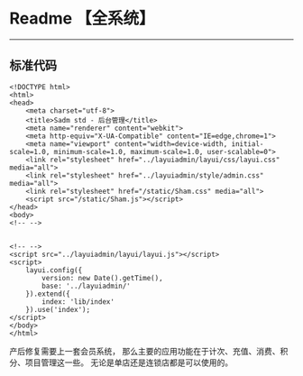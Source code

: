 # Readme 【全系统】

---

标准代码
---
    
    <!DOCTYPE html>
    <html>
    <head>
        <meta charset="utf-8">
        <title>Sadm std - 后台管理</title>
        <meta name="renderer" content="webkit">
        <meta http-equiv="X-UA-Compatible" content="IE=edge,chrome=1">
        <meta name="viewport" content="width=device-width, initial-scale=1.0, minimum-scale=1.0, maximum-scale=1.0, user-scalable=0">
        <link rel="stylesheet" href="../layuiadmin/layui/css/layui.css" media="all">
        <link rel="stylesheet" href="../layuiadmin/style/admin.css" media="all">
        <link rel="stylesheet" href="/static/Sham.css" media="all">
        <script src="/static/Sham.js"></script>
    </head>
    <body>
    <!-- -->
    
    
    <!-- -->
    <script src="../layuiadmin/layui/layui.js"></script>
    <script>
        layui.config({
            version: new Date().getTime(),
            base: '../layuiadmin/'
        }).extend({
            index: 'lib/index'
        }).use('index');
    </script>
    </body>
    </html>
    



产后修复需要上一套会员系统，
那么主要的应用功能在于计次、充值、消费、积分、项目管理这一些。
无论是单店还是连锁店都是可以使用的。
